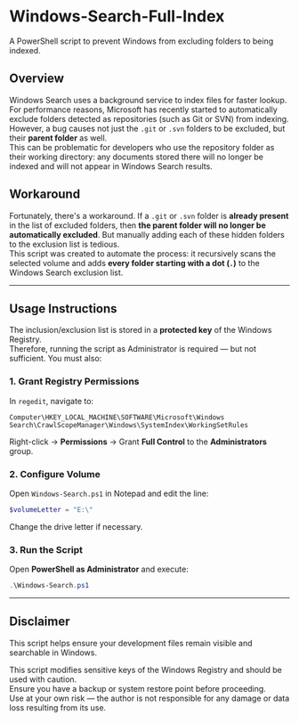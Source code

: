 # Windows-Search-Full-Index
A PowerShell script to prevent Windows from excluding folders to being indexed.

## Overview

Windows Search uses a background service to index files for faster lookup.  
For performance reasons, Microsoft has recently started to automatically exclude folders detected as repositories (such as Git or SVN) from indexing.
However, a bug causes not just the `.git` or `.svn` folders to be excluded, but their **parent folder** as well.  
This can be problematic for developers who use the repository folder as their working directory: any documents stored there will no longer be indexed and will not appear in Windows Search results.

## Workaround

Fortunately, there's a workaround. If a `.git` or `.svn` folder is **already present** in the list of excluded folders, then **the parent folder will no longer be automatically excluded**.
But manually adding each of these hidden folders to the exclusion list is tedious.  
This script was created to automate the process: it recursively scans the selected volume and adds **every folder starting with a dot (`.`)** to the Windows Search exclusion list.

---

## Usage Instructions

The inclusion/exclusion list is stored in a **protected key** of the Windows Registry.  
Therefore, running the script as Administrator is required — but not sufficient. You must also:

### 1. Grant Registry Permissions

In `regedit`, navigate to:

```
Computer\HKEY_LOCAL_MACHINE\SOFTWARE\Microsoft\Windows Search\CrawlScopeManager\Windows\SystemIndex\WorkingSetRules
```

Right-click → **Permissions** → Grant **Full Control** to the **Administrators** group.

### 2. Configure Volume

Open `Windows-Search.ps1` in Notepad and edit the line:

```powershell
$volumeLetter = "E:\"
```

Change the drive letter if necessary.

### 3. Run the Script

Open **PowerShell as Administrator** and execute:

```powershell
.\Windows-Search.ps1
```

---

## Disclaimer

This script helps ensure your development files remain visible and searchable in Windows.

This script modifies sensitive keys of the Windows Registry and should be used with caution.  
Ensure you have a backup or system restore point before proceeding.  
Use at your own risk — the author is not responsible for any damage or data loss resulting from its use.
